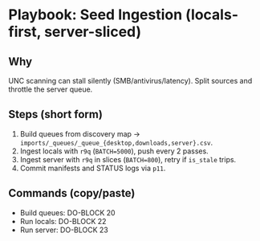 # Playbook: Seed Ingestion (locals-first, server-sliced)

## Why
UNC scanning can stall silently (SMB/antivirus/latency). Split sources and throttle the server queue.

## Steps (short form)
1) Build queues from discovery map → `imports/_queues/_queue_{desktop,downloads,server}.csv`.
2) Ingest locals with `r9q` (`BATCH=5000`), push every 2 passes.
3) Ingest server with `r9q` in slices (`BATCH=800`), retry if `is_stale` trips.
4) Commit manifests and STATUS logs via `p11`.

## Commands (copy/paste)
- Build queues: DO-BLOCK 20
- Run locals:   DO-BLOCK 22
- Run server:   DO-BLOCK 23
